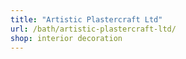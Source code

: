 ```yaml
---
title: "Artistic Plastercraft Ltd"
url: /bath/artistic-plastercraft-ltd/
shop: interior decoration
---
```

